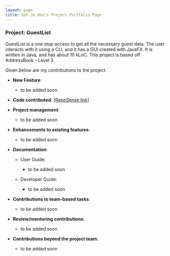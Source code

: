 ```yaml
---
layout: page
title: Soh Je Hou's Project Portfolio Page
---
```


### Project: GuestList

GuestList is a one stop access to get all the necessary guest data. The user interacts with it using a CLI, and it has a GUI created with JavaFX. It is written in Java, and has about 10 kLoC. This project is based off AddressBook - Level 3.

Given below are my contributions to the project.

* **New Feature**: 
  * to be added soon

* **Code contributed**: [[RepoSense link](https://nus-cs2103-ay2223s1.github.io/tp-dashboard/?search=&sort=groupTitle&sortWithin=title&timeframe=commit&mergegroup=&groupSelect=groupByRepos&breakdown=true&checkedFileTypes=docs~functional-code~test-code~other&since=2022-09-16&tabOpen=true&tabType=authorship&tabAuthor=jehousoh&tabRepo=AY2223S1-CS2103T-W16-1%2Ftp%5Bmaster%5D&authorshipIsMergeGroup=false&authorshipFileTypes=&authorshipIsBinaryFileTypeChecked=false&authorshipIsIgnoredFilesChecked=false)]

* **Project management**: 
  * to be added soon

* **Enhancements to existing features**: 
  * to be added soon

* **Documentation**:
  * User Guide:
    * to be added soon

  * Developer Guide: 
    * to be added soon

* **Contributions to team-based tasks**: 
  * to be added soon

* **Review/mentoring contributions**: 
  * to be added soon

* **Contributions beyond the project team**: 
  * to be added soon
